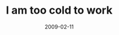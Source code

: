 ---
layout: base.njk
title : 'I am too cold to work' 
view_title : 'I am too cold to work' 
year : '2009' 
date : '2009-02-11' 
img_file : '/drawing/iamtoocoldtowork.png' 
html_file : 'iamtoocoldtowork' 
next_html : 'icantbelievehowlongthattook.html' 
year_order : '43' 
permalink : "title/{{html_file}}.html"
---